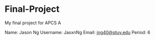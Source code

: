 # Final-Project
My final project for APCS A 

Name: Jason Ng
Username: JasxnNg 
Email: jng40@stuy.edu
Period: 6
